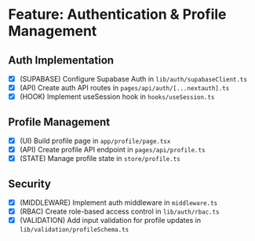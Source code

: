 # Feature: Authentication & Profile Management

## Auth Implementation
- [x] (SUPABASE) Configure Supabase Auth in `lib/auth/supabaseClient.ts`
- [x] (API) Create auth API routes in `pages/api/auth/[...nextauth].ts`
- [x] (HOOK) Implement useSession hook in `hooks/useSession.ts`

## Profile Management
- [x] (UI) Build profile page in `app/profile/page.tsx`
- [x] (API) Create profile API endpoint in `pages/api/profile.ts`
- [x] (STATE) Manage profile state in `store/profile.ts`

## Security
- [x] (MIDDLEWARE) Implement auth middleware in `middleware.ts`
- [x] (RBAC) Create role-based access control in `lib/auth/rbac.ts`
- [x] (VALIDATION) Add input validation for profile updates in `lib/validation/profileSchema.ts`